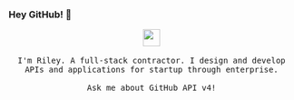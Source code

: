 ### Hey GitHub! 👋

<p align="center">
  <img src="https://github.githubassets.com/images/mona-whisper.gif" width="30px">
  <br><br>
  <samp>
    I'm Riley. A full-stack contractor. I design and develop APIs and applications for startup through enterprise.
    <br><br>
    Ask me about GitHub API v4!
  </samp>
</p>
